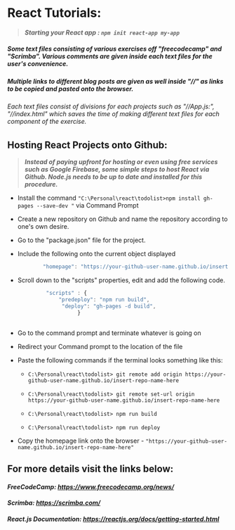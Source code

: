 # React Tutorials:
> *__Starting your React app :     ``` npm init react-app my-app ```__*

#####   *Some text files consisting of various exercises off "freecodecamp" and "Scrimba". Various comments are given inside each text files for the user's convenience.*

#####   *Multiple links to different blog posts are given as well inside "//" as links to be copied and pasted onto the browser.*
 
######   *Each text files consist of divisions for each projects such as "//App.js:", "//index.html" which saves the time of making different text files for each component of the exercise.*
 
## Hosting React Projects onto Github:

> *__Instead of paying upfront for hosting or even using free services such as Google Firebase, some simple steps to host React via Github. Node.js needs to be up to date and installed for this procedure.__*

* Install the command  ``` "C:\Personal\react\todolist>npm install gh-pages --save-dev " ``` via Command Prompt 

* Create a new repository on Github and name the repository according to one's own desire.
* Go to the "package.json" file for the project.
* Include the following onto the current object displayed
  ```javascript
          "homepage": "https://your-github-user-name.github.io/insert-repo-name-here",
  ```

* Scroll down to the "scripts" properties, edit and add the following code.
     ```javascript
	          "scripts" : {
		          "predeploy": "npm run build",
		           "deploy": "gh-pages -d build",
            			} 
      

* Go to the command prompt and terminate whatever is going on
* Redirect your Command prompt to the location of the file
* Paste the following commands if the terminal looks something like this:

   *  ``` C:\Personal\react\todolist> git remote add origin https://your-github-user-name.github.io/insert-repo-name-here ```

   * ``` C:\Personal\react\todolist> git remote set-url origin https://your-github-user-name.github.io/insert-repo-name-here ```

   * ``` C:\Personal\react\todolist> npm run build ```

   * ``` C:\Personal\react\todolist> npm run deploy ```

* Copy the homepage link onto the browser -  ``` "https://your-github-user-name.github.io/insert-repo-name-here" ```

## For more details visit the links below:
 
#### *FreeCodeCamp: https://www.freecodecamp.org/news/*
#### *Scrimba: https://scrimba.com/*
#### *React.js Documentation: https://reactjs.org/docs/getting-started.html*


